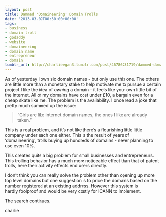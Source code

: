 ```yaml
---
layout: post
title: Dammed 'Domaineering' Domain Trolls
date: '2013-03-09T00:30:00+00:00'
tags:
- business
- domain troll
- godaddy
- website
- domaineering
- domain name
- entrepreneur
- domain
tumblr_url: http://charlieegan3.tumblr.com/post/46786231719/dammed-domaineering-domain-trolls
---
```

As of yesterday I own six domain names - but only use this one. The others are little more than a monetary stake to help motivate me to pursue a certain project.I like the idea of _owning_ a domain - it feels like your own little bit of the internet. All of my domains have cost under £10, a bargain even for a cheap skate like me. The problem is the availability. I once read a joke that pretty much summed up the issue:

> “Girls are like internet domain names, the ones I like are already taken.”

This is a real problem, and it’s not like there’s a flourishing little little company under each one either. This is the result of years of ‘domaineering’, trolls buying up hundreds of domains - never planning to use even 10%.

This creates quite a big problem for small businesses and entrepreneurs. This trolling behavior has a much more noticeable effect than that of patent trolls, here their activity effects end users directly.

I don’t think you can really solve the problem other than opening up more top level domains but one suggestion is to price the domains based on the number registered at an existing address. However this system is hardly foolproof and would be very costly for ICANN to implement.

The search continues.

charlie
